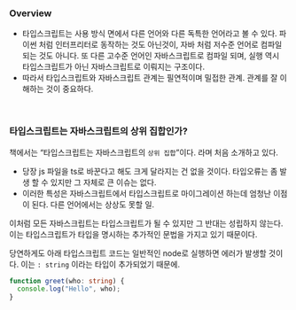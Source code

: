### Overview

- 타입스크립트는 사용 방식 면에서 다른 언어와 다른 독특한 언어라고 볼 수 있다. 파이썬 처럼 인터프리터로 동작하는 것도 아닌것이, 자바 처럼 저수준 언어로 컴파일 되는 것도 아니다. 또 다른 고수준 언어인 자바스크립트로 컴파일 되며, 실행 역시 타입스크립트가 아닌 자바스크립트로 이뤄지는 구조이다.
- 따라서 타입스크립트와 자바스크립트 관계는 필연적이며 밀접한 관계. 관계를 잘 이해하는 것이 중요하다.

<br>

### 타입스크립트는 자바스크립트의 상위 집합인가?

책에서는 “타입스크립트는 자바스크립트의 `상위 집합`”이다. 라며 처음 소개하고 있다.

- 당장 js 파일을 ts로 바꾼다고 해도 크게 달라지는 건 없을 것이다. 타입오류는 좀 발생
  할 수 있지만 그 자체로 큰 이슈는 없다.
- 이러한 특성은 자바스크립트에서 타입스크립트로 마이그레이션 하는데 엄청난 이점이 된다. 다른 언어에서는 상상도 못할 일.

이처럼 모든 자바스크립트는 타입스크립트가 될 수 있지만 그 반대는 성립하지 않는다. 이는 타입스크립트가 타입을 명시하는 추가적인 문법을 가지고 있기 때문이다.

당연하게도 아래 타입스크립트 코드는 일반적인 node로 실행하면 에러가 발생할 것이다. 이는 `: string` 이라는 타입이 추가되었기 때문에.

```typescript
function greet(who: string) {
  console.log("Hello", who);
}
```

<br>
